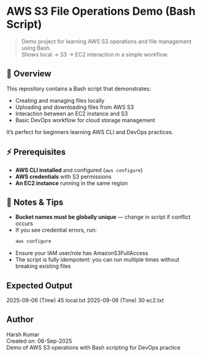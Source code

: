 
# AWS S3 File Operations Demo (Bash Script)

> Demo project for learning AWS S3 operations and file management using Bash.  
> Shows local → S3 → EC2 interaction in a simple workflow.


## 📝 Overview
This repository contains a Bash script that demonstrates:
- Creating and managing files locally
- Uploading and downloading files from AWS S3
- Interaction between an EC2 instance and S3
- Basic DevOps workflow for cloud storage management

It’s perfect for beginners learning AWS CLI and DevOps practices.


## ⚡ Prerequisites
- **AWS CLI installed** and configured (`aws configure`)  
- **AWS credentials** with S3 permissions  
- **An EC2 instance** running in the same region  


## 📌 Notes & Tips
- **Bucket names must be globally unique** — change in script if conflict occurs  
- If you see credential errors, run:
  ```bash
  aws configure
- Ensure your IAM user/role has AmazonS3FullAccess
- The script is fully idempotent: you can run multiple times without breaking existing files

## Expected Output
2025-09-06 (Time)  45 local.txt
2025-09-06  (Time)  30 ec2.txt

## Author
Harsh Kumar  
Created on: 06-Sep-2025  
Demo of AWS S3 operations with Bash scripting for DevOps practice

